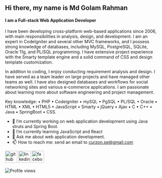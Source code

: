 ## Hi there, my name is Md Golam Rahman
#### I am a Full-stack Web Application Developer
I have been developing cross-platform web-based applications since 2006, with main responsibilities in analysis, design, and development. I am an expert in CodeIgniter and several other MVC frameworks, and I possess strong knowledge of databases, including MySQL, PostgreSQL, SQLite, Oracle 11g, and PL/SQL programming. I have extensive project experience with the Smarty template engine and a solid command of CSS and design template customization.

In addition to coding, I enjoy conducting requirement analysis and design. I have served as a team leader on large projects and have managed other teams as well. I have also designed databases and workflows for social networking sites and various e-commerce applications. I am passionate about learning more about software engineering and project management.

Key knowledge: • PHP • Codeigniter • mySQL • PgSQL • PL/SQL • Oracle • HTML • XML • HTML5 • JavaScript • Smarty • jQuery • Ajax • C • C++ • Java • SpringBoot • CSS.

- 🔭 I’m currently working on web application development using Java struts and Spring Boot.
- 🌱 I’m currently learning JavaScript and React 
- 💬 Ask me about web application development. 
- 📫 How to reach me: send an email to curzon.se@gmail.com 


[<img src='https://cdn.jsdelivr.net/npm/simple-icons@3.0.1/icons/github.svg' alt='github' height='40'>](https://github.com/golam-rahman)  [<img src='https://cdn.jsdelivr.net/npm/simple-icons@3.0.1/icons/linkedin.svg' alt='linkedin' height='40'>](https://www.linkedin.com/in/curzonrahman/)  [<img src='https://cdn.jsdelivr.net/npm/simple-icons@3.0.1/icons/facebook.svg' alt='facebook' height='40'>](https://www.facebook.com/curzon.rahman)  

![Profile views](https://gpvc.arturio.dev/golam-rahman)  
